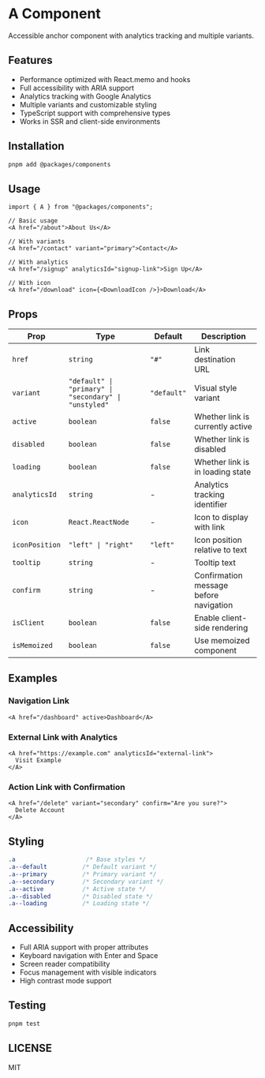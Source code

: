 # A Component

Accessible anchor component with analytics tracking and multiple variants.

## Features

- Performance optimized with React.memo and hooks
- Full accessibility with ARIA support
- Analytics tracking with Google Analytics
- Multiple variants and customizable styling
- TypeScript support with comprehensive types
- Works in SSR and client-side environments

## Installation

```bash
pnpm add @packages/components
```

## Usage

```tsx
import { A } from "@packages/components";

// Basic usage
<A href="/about">About Us</A>

// With variants
<A href="/contact" variant="primary">Contact</A>

// With analytics
<A href="/signup" analyticsId="signup-link">Sign Up</A>

// With icon
<A href="/download" icon={<DownloadIcon />}>Download</A>
```

## Props

| Prop | Type | Default | Description |
|------|------|---------|-------------|
| `href` | `string` | `"#"` | Link destination URL |
| `variant` | `"default" \| "primary" \| "secondary" \| "unstyled"` | `"default"` | Visual style variant |
| `active` | `boolean` | `false` | Whether link is currently active |
| `disabled` | `boolean` | `false` | Whether link is disabled |
| `loading` | `boolean` | `false` | Whether link is in loading state |
| `analyticsId` | `string` | - | Analytics tracking identifier |
| `icon` | `React.ReactNode` | - | Icon to display with link |
| `iconPosition` | `"left" \| "right"` | `"left"` | Icon position relative to text |
| `tooltip` | `string` | - | Tooltip text |
| `confirm` | `string` | - | Confirmation message before navigation |
| `isClient` | `boolean` | `false` | Enable client-side rendering |
| `isMemoized` | `boolean` | `false` | Use memoized component |

## Examples

### Navigation Link

```tsx
<A href="/dashboard" active>Dashboard</A>
```

### External Link with Analytics

```tsx
<A href="https://example.com" analyticsId="external-link">
  Visit Example
</A>
```

### Action Link with Confirmation

```tsx
<A href="/delete" variant="secondary" confirm="Are you sure?">
  Delete Account
</A>
```

## Styling

```css
.a                    /* Base styles */
.a--default          /* Default variant */
.a--primary          /* Primary variant */
.a--secondary        /* Secondary variant */
.a--active           /* Active state */
.a--disabled         /* Disabled state */
.a--loading          /* Loading state */
```

## Accessibility

- Full ARIA support with proper attributes
- Keyboard navigation with Enter and Space
- Screen reader compatibility
- Focus management with visible indicators
- High contrast mode support

## Testing

```bash
pnpm test
```

## LICENSE

MIT
